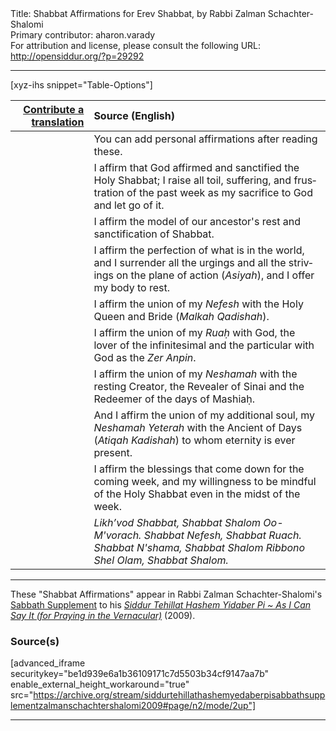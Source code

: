 <html>
<head></head>
<body>
Title: Shabbat Affirmations for Erev Shabbat, by Rabbi Zalman Schachter-Shalomi<br />
Primary contributor: aharon.varady<br />
For attribution and license, please consult the following URL: <a href="http://opensiddur.org/?p=29292">http://opensiddur.org/?p=29292</a>
<p />
<hr />

[xyz-ihs snippet="Table-Options"]<table style="margin-left: auto; margin-right: auto;" class="draggable">
<thead><tr><th id="x" style="text-align: right;"><a href="/translate/" target="_blank" rel="noopener">Contribute a translation</a></th><th style="text-align: left;">Source (English)</th></tr></thead>
<tbody>
<tr><td style="vertical-align:top;">
<div class="liturgy" lang="he">

</span></div></td>
 
<td style="vertical-align:top;">
<div class="english" lang="en">
<span class="instruction">You can add personal affirmations after reading these.</span>
</div></td></tr>


<tr><td style="vertical-align:top;">
<div class="liturgy" lang="he">

</span></div></td>
 
<td style="vertical-align:top;">
<div class="english" lang="en">
I affirm 
that God affirmed 
and sanctified 
the Holy Shabbat; 
I raise all toil, 
suffering, 
and frustration 
of the past week 
as my sacrifice to God 
and let go of it.
</div></td></tr>


<tr><td style="vertical-align:top;">
<div class="liturgy" lang="he">

</span></div></td>
 
<td style="vertical-align:top;">
<div class="english" lang="en">
I affirm the model 
of our ancestor's rest 
and sanctification of Shabbat.
</div></td></tr>


<tr><td style="vertical-align:top;">
<div class="liturgy" lang="he">

</span></div></td>
 
<td style="vertical-align:top;">
<div class="english" lang="en">
I affirm the perfection 
of what is in the world, 
and I surrender all the urgings 
and all the strivings 
on the plane of action (<em>Asiyah</em>), 
and I offer my body to rest.
</div></td></tr>


<tr><td style="vertical-align:top;">
<div class="liturgy" lang="he">

</span></div></td>
 
<td style="vertical-align:top;">
<div class="english" lang="en">
I affirm the union 
of my <em>Nefesh</em> 
with the Holy Queen and Bride (<em>Malkah Qadishah</em>).
</div></td></tr>


<tr><td style="vertical-align:top;">
<div class="liturgy" lang="he">

</span></div></td>
 
<td style="vertical-align:top;">
<div class="english" lang="en">
I affirm the union 
of my <em>Ruaḥ</em> with God, 
the lover of the infinitesimal and the particular 
with God as the <em>Zer Anpin</em>.
</div></td></tr>


<tr><td style="vertical-align:top;">
<div class="liturgy" lang="he">

</span></div></td>
 
<td style="vertical-align:top;">
<div class="english" lang="en">
I affirm the union 
of my <em>Neshamah</em> 
with the resting Creator, 
the Revealer of Sinai 
and the Redeemer of the days of Mashiaḥ.
</div></td></tr>


<tr><td style="vertical-align:top;">
<div class="liturgy" lang="he">

</span></div></td>
 
<td style="vertical-align:top;">
<div class="english" lang="en">
And I affirm the union 
of my additional soul, my <em>Neshamah Yeterah</em> 
with the Ancient of Days (<em>Atiqah Kadishah</em>)
to whom eternity is ever present.
</div></td></tr>


<tr><td style="vertical-align:top;">
<div class="liturgy" lang="he">

</span></div></td>
 
<td style="vertical-align:top;">
<div class="english" lang="en">
I affirm the blessings 
that come down for the coming week, 
and my willingness to be mindful 
of the Holy Shabbat 
even in the midst of the week.
</div></td></tr>


<tr><td style="vertical-align:top;">
<div class="liturgy" lang="he">

</span></div></td>
 
<td style="vertical-align:top;">
<div class="english" lang="en">
<em>Likh’vod Shabbat, 
Shabbat Shalom Oo-M'vorach.
Shabbat Nefesh, Shabbat Ruach. Shabbat N'shama,
Shabbat Shalom Ribbono Shel Olam, Shabbat Shalom.</em>
</div></td></tr>
</tbody></table>

<hr />

These "Shabbat Affirmations" appear in Rabbi Zalman Schachter-Shalomi's <a href="http://opensiddur.org/?p=29177">Sabbath Supplement</a> to his <em><a href="http://opensiddur.org/?p=177">Siddur Tehillat Hashem Yidaber Pi ~ As I Can Say It (for Praying in the Vernacular)</a></em> (2009).

<h3>Source(s)</h3>

[advanced_iframe securitykey="be1d939e6a1b36109171c7d5503b34cf9147aa7b" enable_external_height_workaround="true" src="https://archive.org/stream/siddurtehillathashemyedaberpisabbathsupplementzalmanschachtershalomi2009#page/n2/mode/2up"]

<hr />

&nbsp;
</body>
</html>